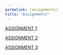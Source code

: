 ```yaml
---
permalink: /assignments/
title: "Assignments"
---
```


[ASSIGNMENT 1](https://ll4866.github.io/assignments/assignment-1/):

[ASSIGNMENT 2](https://ll4866.github.io/assignments/assignment-2/):

[ASSIGNMENT 3](https://ll4866.github.io/assignments/assignment-3/):